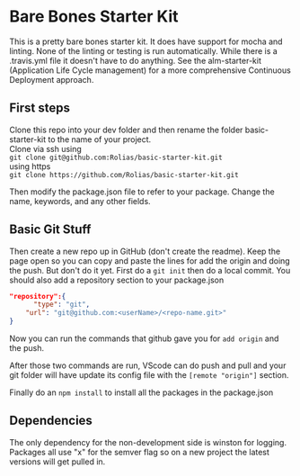 # Bare Bones Starter Kit

This is a pretty bare bones starter kit. It does have support for mocha and linting. None of the linting or testing is run automatically. While there is a .travis.yml file it doesn't have to do anything. See the alm-starter-kit (Application Life Cycle management) for a more comprehensive Continuous Deployment approach.

## First steps
Clone this repo into your dev folder and then rename the folder basic-starter-kit to the name of your project.  
Clone via ssh using  
`git clone git@github.com:Rolias/basic-starter-kit.git`  
using https  
`git clone https://github.com/Rolias/basic-starter-kit.git`  

Then modify the package.json file to refer to your package. Change the name, keywords,  and any other fields.

## Basic Git Stuff

Then create a new repo up in GitHub (don't create the readme). Keep the page open so you can copy and paste the lines for add the origin and doing the push. But don't do it yet.
First do a `git init` then do a local commit.
You should also add a repository section to your package.json

``` JSON
"repository":{
      "type": "git",
    "url": "git@github.com:<userName>/<repo-name.git>"
}
```

Now you can run the commands that github gave you for `add origin` and the push. 

After those two commands are run, VScode can do push and pull and your git folder will have update its config file with the `[remote "origin"]` section.

Finally do an `npm install`
to install all the packages in the package.json

## Dependencies

The only dependency for the non-development side is winston for logging.  
Packages all use "x" for the semver flag so on a new project the latest versions will get pulled in.